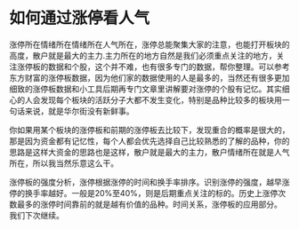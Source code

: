 # 如何通过涨停看人气

涨停所在情绪所在情绪所在人气所在，涨停总能聚集大家的注意，也能打开板块的高度，散户就是最大的主力.主力所在的地方自然是我们必须重点关注的地方，关注涨停板的数据和个股，这个并不难，也有很多专门的数据，帮你整理。可以参考东方财富的涨停板数据，因为他们家的数据使用的人是最多的，当然还有很多更加细致的涨停板数据和小工具后期再专门文章里讲解要对涨停的个股有记忆。其实细心的人会发现每个板块的活跃分子大都不发生变化，特别是品种比较多的板块用一句话来说，就是华尔街没有新鲜事。

你如果用某个板块的涨停板和前期的涨停板去比较下，发现重合的概率是很大的，那是因为资金都有记忆性，每个人都会优先选择自己比较熟悉的了解的品种，你的思路是这样大资金的思路也是这样，散户就是最大的主力，散户情绪所在就是人气所在，所以我当然乐意这么干。

涨停板的强度分析，涨停根据涨停的时间和换手率排序。识别涨停的强度，越早涨停的换手率越好。一般是20%至40%，则是后期重点关注的标的。历史上涨停次数最多的涨停时间靠前的就是越有价值的品种。时间关系，涨停板的应用部分。 我们下次继续。